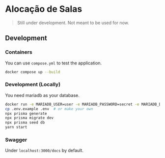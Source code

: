 # Alocação de Salas

> Still under development. Not meant to be used for now.

## Development

### Containers

You can use `compose.yml` to test the application.

```bash
docker compose up --build
```

### Development (Locally)

You need mariadb as your database.

```bash
docker run -e MARIADB_USER=user -e MARIADB_PASSWORD=secret -e MARIADB_DATABASE=alocacao_de_salas -e MARIADB_ROOT_PASSWORD=root -v alocacao-de-salas_db -n alocacao-de-salas-db -p 3456:3306 -d mariadb:11.7
cp .env.example .env  # or make your own
npx prisma generate
npx prisma migrate dev
npx prisma seed db
yarn start
```

### Swagger

Under `localhost:3000/docs` by default.